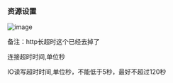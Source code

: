 ### 资源设置

![image](https://user-images.githubusercontent.com/90588289/133735460-d6f01ec8-8277-4637-8990-5e96d5a71910.png)

备注：http长超时这个已经去掉了

连接超时时间,单位秒

IO读写超时时间,单位秒，不能低于5秒，最好不超过120秒
